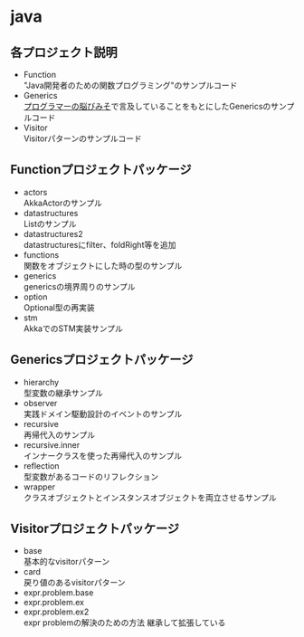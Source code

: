 java
==================

## **各プロジェクト説明**

- Function  
    "Java開発者のための関数プログラミング"のサンプルコード
- Generics  
    [プログラマーの脳びみそ](http://d.hatena.ne.jp/Nagise/)で言及していることをもとにしたGenericsのサンプルコード
- Visitor  
    Visitorパターンのサンプルコード

## **Functionプロジェクトパッケージ**

- actors  
    AkkaActorのサンプル
- datastructures  
    Listのサンプル
- datastructures2  
    datastructuresにfilter、foldRight等を追加
- functions  
    関数をオブジェクトにした時の型のサンプル
- generics  
    genericsの境界周りのサンプル
- option  
    Optional型の再実装
- stm  
    AkkaでのSTM実装サンプル

## **Genericsプロジェクトパッケージ**

- hierarchy  
    型変数の継承サンプル
- observer  
	実践ドメイン駆動設計のイベントのサンプル
- recursive  
    再帰代入のサンプル
- recursive.inner  
    インナークラスを使った再帰代入のサンプル
- reflection  
    型変数があるコードのリフレクション
- wrapper  
    クラスオブジェクトとインスタンスオブジェクトを両立させるサンプル

## **Visitorプロジェクトパッケージ**

- base  
    基本的なvisitorパターン
- card  
    戻り値のあるvisitorパターン
- expr.problem.base  
- expr.problem.ex  
- expr.problem.ex2  
    expr problemの解決のための方法
    継承して拡張している


